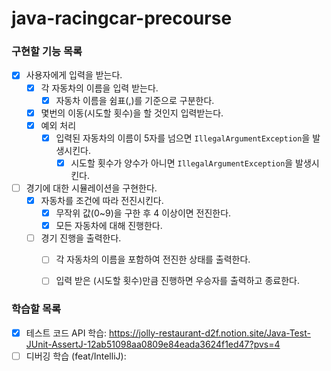 # java-racingcar-precourse

### 구현할 기능 목록
- [x] 사용자에게 입력을 받는다.
  - [x] 각 자동차의 이름을 입력 받는다.
    -  [x] 자동차 이름을 쉼표(,)를 기준으로 구분한다.
  - [x] 몇번의 이동(시도할 횟수)을 할 것인지 입력받는다.
  - [x] 예외 처리
    - [x] 입력된 자동차의 이름이 5자를 넘으면 `IllegalArgumentException`을 발생시킨다.
      - [x] 시도할 횟수가 양수가 아니면 `IllegalArgumentException`을 발생시킨다.

- [ ] 경기에 대한 시뮬레이션을 구현한다.
  - [x] 자동차를 조건에 따라 전진시킨다.
    - [x] 무작위 값(0~9)을 구한 후 4 이상이면 전진한다.
    - [x] 모든 자동차에 대해 진행한다.
    
  - [ ] 경기 진행을 출력한다.
    - [ ] 각 자동차의 이름을 포함하여 전진한 상태를 출력한다.
    - [ ] 입력 받은 (시도할 횟수)만큼 진행하면 우승자를 출력하고 종료한다.


### 학습할 목록
- [x] 테스트 코드 API 학습: https://jolly-restaurant-d2f.notion.site/Java-Test-JUnit-AssertJ-12ab51098aa0809e84eada3624f1ed47?pvs=4
- [ ] 디버깅 학습 (feat/IntelliJ): 